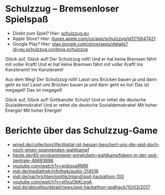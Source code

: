 # Schulzzug – Bremsenloser Spielspaß

- Direkt zum Spiel? Hier: [schulzzug.eu](http://schulzzug.eu)
- Apple Store? Hier: [itunes.apple.com/us/app/schulzzug/id1215647421](https://itunes.apple.com/us/app/schulzzug/id1215647421)
- Google Play? Hier: [play.google.com/store/apps/details?id=eu.schulzzug.cordova.schulzzug](https://play.google.com/store/apps/details?id=eu.schulzzug.cordova.schulzzug)

Glück auf, Glück auf!
Der Schulzzug rollt!
Und er hat keine Bremsen fährt mit voller Kraft!
Und er hat keine Bremsen fährt mit voller Kraft!
Ins Kanzleramt!
Ins Kanzleramt!

Aus dem Weg!
Der Schulzzug rollt!
Lasst uns Brücken bauen ja und dann geht es los!
Lasst uns Brücken bauen ja und dann geht es los!
Das ist megageil!
Das ist megageil!

Glück auf, Glück auf!
Gottkanzler Schulz!
Und er rettet die deutsche Sozialdemokratie!
Und er rettet die deutsche Sozialdemokratie!
Mit hoher Energie!
Mit hoher Energie!

# Berichte über das Schulzzug-Game

- [wired.de/collection/life/digital-ist-besser-beschert-uns-die-spd-doch-noch-einen-spannenden-wahlkampf](https://www.wired.de/collection/life/digital-ist-besser-beschert-uns-die-spd-doch-noch-einen-spannenden-wahlkampf)
- [heute.de/40-programmierer-entwickeln-wahlkampfideen-in-der-spd-zentrale-46693686](http://www.heute.de/40-programmierer-entwickeln-wahlkampfideen-in-der-spd-zentrale-46693686.html)
- [youtube.com/watch?v=ajsbssaRMRI](https://www.youtube.com/watch?v=ajsbssaRMRI)
- [mdr.de/mediathek/infothek/audio-314516](http://www.mdr.de/mediathek/infothek/audio-314516.html)
- [mdr.de/nachrichten/politik/inland/spd-hackathon-100](http://www.mdr.de/nachrichten/politik/inland/spd-hackathon-100.html)
- [youtube.com/watch?v=p0xuObKLegA](https://youtube.com/watch?v=p0xuObKLegA)
- [spd.de/aktuelles/detail/news/spd-hackathon-spdhack/10/03/2017](https://www.spd.de/aktuelles/detail/news/spd-hackathon-spdhack/10/03/2017/)

